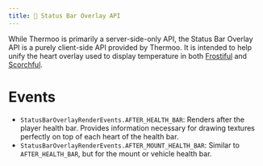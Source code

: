 ```yaml
---
title: 💖 Status Bar Overlay API
---
```


While Thermoo is primarily a server-side-only API, the Status Bar Overlay API is a purely client-side API provided by Thermoo. It is intended to help unify the heart overlay used to display temperature in both [Frostiful](https://github.com/TheDeathlyCow/frostiful) and [Scorchful](https://github.com/TheDeathlyCow/scorchful).

# Events

* `StatusBarOverlayRenderEvents.AFTER_HEALTH_BAR`: Renders after the player health bar. Provides information necessary for drawing textures perfectly on top of each heart of the health bar.
* `StatusBarOverlayRenderEvents.AFTER_MOUNT_HEALTH_BAR`: Similar to `AFTER_HEALTH_BAR`, but for the mount or vehicle health bar. 